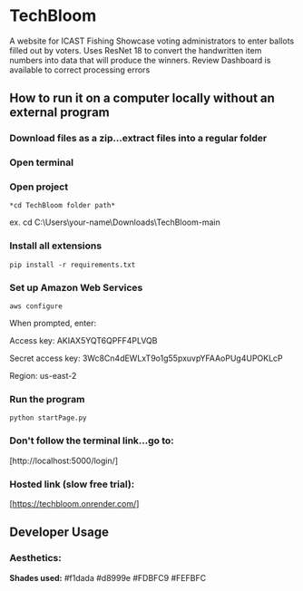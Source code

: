 # TechBloom

A website for ICAST Fishing Showcase voting administrators to enter ballots filled out by voters. Uses ResNet 18 to convert the handwritten item numbers into data that will produce the winners. Review Dashboard is available to correct processing errors

## **How to run it on a computer locally without an external program**

### **Download files as a zip...extract files into a regular folder**

### **Open terminal**

### **Open project**
```
*cd TechBloom folder path*
```
ex. cd C:\Users\your-name\Downloads\TechBloom-main

### **Install all extensions**
```
pip install -r requirements.txt
```

### **Set up Amazon Web Services**
```
aws configure
```
When prompted, enter:

Access key: AKIAX5YQT6QPFF4PLVQB

Secret access key: 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

Region: us-east-2

### **Run the program**
```
python startPage.py
```

### **Don't follow the terminal link...go to:**
[http://localhost:5000/login/]

### **Hosted link (slow free trial):** 
[https://techbloom.onrender.com/]


## **Developer Usage**

### **Aesthetics:**
**Shades used:** 
#f1dada
#d8999e
#FDBFC9
#FEFBFC
